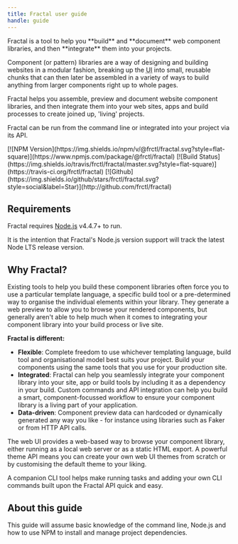 ```yaml
---
title: Fractal user guide
handle: guide
---
```


<p class="lede">Fractal is a tool to help you **build** and **document** web component libraries, and then **integrate** them into your projects.</p>

Component (or pattern) libraries are a way of designing and building websites in a modular fashion, breaking up the <abbr title="User Interface">UI</abbr> into small, reusable chunks that can then later be assembled in a variety of ways to build anything from larger components right up to whole pages.

Fractal helps you assemble, preview and document website component libraries, and then integrate them into your web sites, apps and build processes to create joined up, 'living' projects.

Fractal can be run from the command line or integrated into your project via its API.

<div class="Page-badges">
[![NPM Version](https://img.shields.io/npm/v/@frctl/fractal.svg?style=flat-square)](https://www.npmjs.com/package/@frctl/fractal)
[![Build Status](https://img.shields.io/travis/frctl/fractal/master.svg?style=flat-square)](https://travis-ci.org/frctl/fractal)
[![Github](https://img.shields.io/github/stars/frctl/fractal.svg?style=social&label=Star)](http://github.com/frctl/fractal)
<script async defer src="http://slack.fractal.build/slackin.js"></script>
</div>

## Requirements

Fractal requires [Node.js](https://nodejs.org) v4.4.7+ to run.

It is the intention that Fractal's Node.js version support will track the latest Node LTS release version.

## Why Fractal?

Existing tools to help you build these component libraries often force you to use a particular template language, a specific build tool or a pre-determined way to organise the individual elements within your library. They generate a web preview to allow you to browse your rendered components, but generally aren't able to help much when it comes to integrating your component library into your build process or live site.

**Fractal is different:**

* **Flexible**: Complete freedom to use whichever templating language, build tool and organisational model best suits your project. Build your components using the same tools that you use for your production site.
* **Integrated**: Fractal can help you seamlessly integrate your component library into your site, app or build tools by including it as a dependency in your build. Custom commands and API integration can help you build a smart, component-focussed workflow to ensure your component library is a living part of your application.
* **Data-driven**: Component preview data can hardcoded or dynamically generated any way you like - for instance using libraries such as Faker or from HTTP API calls.

The web UI provides a web-based way to browse your component library, either running as a local web server or as a static HTML export. A powerful theme API means you can create your own web UI themes from scratch or by customising the default theme to your liking.

A companion CLI tool helps make running tasks and adding your own CLI commands built upon the Fractal API quick and easy.


## About this guide

This guide will assume basic knowledge of the command line, Node.js and how to use NPM to install and manage project dependencies.

<!-- ## Credits

Fractal is developed and maintained by [Mark Perkins](http://github.com/allmarkedup) and the team at [Clearleft](http://clearleft.com).

[{{ image('clearleft-logo.png', 'Clearleft') }}](http://clearleft.com) -->
